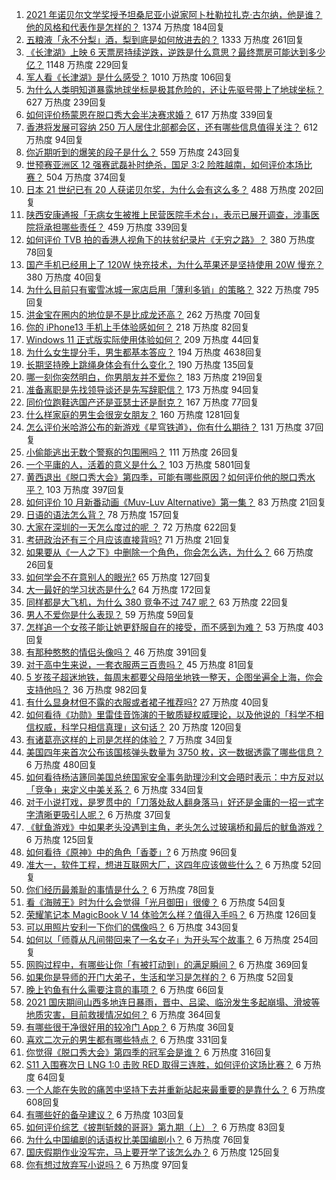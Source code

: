 1. [2021 年诺贝尔文学奖授予坦桑尼亚小说家阿卜杜勒拉扎克·古尔纳，他是谁？他的风格和代表作是怎样的？](https://www.zhihu.com/question/491047860) 1374 万热度 184回复
1. [五粮液「永不分梨」酒，梨到底是如何放进去的？](https://www.zhihu.com/question/485979041) 1333 万热度 261回复
1. [《长津湖》上映 6 天票房持续逆跌，逆跌是什么意思？最终票房可能达到多少亿？](https://www.zhihu.com/question/490818715) 1148 万热度 229回复
1. [军人看《长津湖》是什么感受？](https://www.zhihu.com/question/489919279) 1010 万热度 106回复
1. [为什么人类明知道暴露地球坐标是极其危险的，还让先驱号带上了地球坐标？](https://www.zhihu.com/question/486346249) 627 万热度 239回复
1. [如何评价杨蒙恩在脱口秀大会半决赛求婚？](https://www.zhihu.com/question/490937022) 617 万热度 339回复
1. [香港将发展可容纳 250 万人居住北部都会区，还有哪些信息值得关注？](https://www.zhihu.com/question/490865267) 612 万热度 94回复
1. [你近期听到的爆笑的段子是什么？](https://www.zhihu.com/question/476560453) 559 万热度 243回复
1. [世预赛亚洲区 12 强赛武磊补时绝杀，国足 3:2 险胜越南，如何评价本场比赛？](https://www.zhihu.com/question/491016145) 504 万热度 374回复
1. [日本 21 世纪已有 20 人获诺贝尔奖，为什么会有这么多？](https://www.zhihu.com/question/490750303) 488 万热度 202回复
1. [陕西安康通报「无病女生被推上民营医院手术台」，表示已展开调查，涉事医院将承担哪些责任？](https://www.zhihu.com/question/490984433) 459 万热度 339回复
1. [如何评价 TVB 拍的香港人视角下的扶贫纪录片《无穷之路》？](https://www.zhihu.com/question/487385061) 380 万热度 78回复
1. [国产手机已经用上了 120W 快充技术，为什么苹果还是坚持使用 20W 慢充？](https://www.zhihu.com/question/486796016) 380 万热度 40回复
1. [为什么目前只有蜜雪冰城一家店启用「薄利多销」的策略？](https://www.zhihu.com/question/469087818) 322 万热度 795回复
1. [洪金宝在圈内的地位是不是比成龙还高？](https://www.zhihu.com/question/65917951) 262 万热度 70回复
1. [你的 iPhone13 手机上手体验感如何？](https://www.zhihu.com/question/488676795) 218 万热度 82回复
1. [Windows 11 正式版实际使用体验如何？](https://www.zhihu.com/question/488083029) 209 万热度 44回复
1. [为什么女生提分手，男生都基本答应？](https://www.zhihu.com/question/335505500) 194 万热度 4638回复
1. [长期坚持晚上跳绳身体会有什么变化？](https://www.zhihu.com/question/434554470) 190 万热度 135回复
1. [哪一刻你突然明白，你男朋友并不爱你？](https://www.zhihu.com/question/477839494) 183 万热度 219回复
1. [准备离职是先找领导谈还是先写辞职信？](https://www.zhihu.com/question/489303548) 173 万热度 94回复
1. [同价位跑鞋选国产还是亚瑟士还是耐克？](https://www.zhihu.com/question/291770905) 167 万热度 77回复
1. [什么样家庭的男生会很宠女朋友？](https://www.zhihu.com/question/313152078) 160 万热度 1281回复
1. [怎么评价米哈游公布的新游戏《星穹铁道》，你有什么期待？](https://www.zhihu.com/question/490783057) 131 万热度 37回复
1. [小偷能逃出无数个警察的包围圈吗？](https://www.zhihu.com/question/490047418) 111 万热度 26回复
1. [一个平庸的人，活着的意义是什么？](https://www.zhihu.com/question/436020711) 103 万热度 5801回复
1. [黄西退出《脱口秀大会》第四季，可能有哪些原因？如何评价他的脱口秀水平？](https://www.zhihu.com/question/485374020) 103 万热度 397回复
1. [如何评价 10 月新番动画《Muv-Luv Alternative》第一集？](https://www.zhihu.com/question/489938057) 83 万热度 21回复
1. [日语的语法怎么背？](https://www.zhihu.com/question/352141891) 78 万热度 157回复
1. [大家在深圳的一天怎么度过的呢 ？](https://www.zhihu.com/question/479143486) 72 万热度 622回复
1. [考研政治还有三个月应该直接背吗?](https://www.zhihu.com/question/489846700) 71 万热度 21回复
1. [如果要从《一人之下》中删除一个角色，你会怎么选，为什么？](https://www.zhihu.com/question/488563662) 66 万热度 26回复
1. [如何学会不在意别人的眼光?](https://www.zhihu.com/question/490653665) 65 万热度 127回复
1. [大一最好的学习状态是什么?](https://www.zhihu.com/question/436598583) 64 万热度 172回复
1. [同样都是大飞机，为什么 380 竞争不过 747 呢？](https://www.zhihu.com/question/488937165) 63 万热度 22回复
1. [男人不爱你是什么表现？](https://www.zhihu.com/question/327758816) 59 万热度 59回复
1. [怎样追一个女孩子能让她更舒服自在的接受，而不感到为难？](https://www.zhihu.com/question/307728254) 53 万热度 403回复
1. [有那种憨憨的情侣头像吗？](https://www.zhihu.com/question/357098205) 46 万热度 391回复
1. [对于高中生来说，一套衣服两三百贵吗？](https://www.zhihu.com/question/490588253) 45 万热度 81回复
1. [5 岁孩子超迷地铁，每周末都要父母陪坐地铁一整天，企图坐遍全上海，你会支持他吗？](https://www.zhihu.com/question/484372748) 36 万热度 982回复
1. [有什么显身材但不露的衣服或者裙子推荐吗?](https://www.zhihu.com/question/490345235) 27 万热度 40回复
1. [如何看待《功勋》里雷佳音饰演的于敏质疑权威理论，以及他说的「科学不相信权威，科学只相信真理」这句话？](https://www.zhihu.com/question/490133283) 20 万热度 120回复
1. [有诸葛亮这样的上司是怎样的体验？](https://www.zhihu.com/question/489903012) 7 万热度 34回复
1. [美国四年来首次公布该国核弹头数量为 3750 枚，这一数据透露了哪些信息？](https://www.zhihu.com/question/490840493) 6 万热度 480回复
1. [如何看待杨洁篪同美国总统国家安全事务助理沙利文会晤时表示：中方反对以「竞争」来定义中美关系？](https://www.zhihu.com/question/490971129) 6 万热度 334回复
1. [对于小说打戏，是罗贯中的「刀落处敌人翻身落马」好还是金庸的一招一式字字清晰更吸引人呢？](https://www.zhihu.com/question/356969212) 6 万热度 37回复
1. [《鱿鱼游戏》中如果老头没遇到主角，老头怎么过玻璃桥和最后的鱿鱼游戏？](https://www.zhihu.com/question/489662099) 6 万热度 125回复
1. [如何看待《原神》中的角色「香菱」?](https://www.zhihu.com/question/460105478) 6 万热度 96回复
1. [准大一，软件工程，想进互联网大厂，这四年应该做些什么？](https://www.zhihu.com/question/476165475) 6 万热度 52回复
1. [你们经历最羞耻的事情是什么？](https://www.zhihu.com/question/484150077) 6 万热度 78回复
1. [看《海贼王》时为什么会觉得「光月御田」很傻？](https://www.zhihu.com/question/488099012) 6 万热度 54回复
1. [荣耀笔记本 MagicBook V 14 体验怎么样？值得入手吗？](https://www.zhihu.com/question/489926639) 6 万热度 126回复
1. [可以用照片安利一下你们的偶像吗？](https://www.zhihu.com/question/485220576) 6 万热度 343回复
1. [如何以「师尊从凡间带回来了一名女子」为开头写个故事？](https://www.zhihu.com/question/441114065) 6 万热度 254回复
1. [网购过程中，有哪些让你「有被打动到」的满足瞬间？](https://www.zhihu.com/question/490477634) 6 万热度 369回复
1. [如果你是导师的开门大弟子，生活和学习是怎样的？](https://www.zhihu.com/question/488819420) 6 万热度 52回复
1. [晚上钓鱼有什么需要注意的事项？](https://www.zhihu.com/question/485470923) 6 万热度 66回复
1. [2021 国庆期间山西多地连日暴雨，晋中、吕梁、临汾发生多起崩塌、滑坡等地质灾害，目前救援情况如何？](https://www.zhihu.com/question/490988349) 6 万热度 364回复
1. [有哪些很干净很好用的较冷门 App？](https://www.zhihu.com/question/43229528) 6 万热度 36回复
1. [喜欢二次元的男生都有哪些特点？](https://www.zhihu.com/question/443576869) 6 万热度 331回复
1. [你觉得《脱口秀大会》第四季的冠军会是谁？](https://www.zhihu.com/question/483999026) 6 万热度 316回复
1. [S11 入围赛次日 LNG 1:0 击败 RED 取得三连胜，如何评价这场比赛？](https://www.zhihu.com/question/490920170) 6 万热度 64回复
1. [一个人能在失败的痛苦中坚持下去并重新站起来最重要的是靠什么？](https://www.zhihu.com/question/485210839) 6 万热度 608回复
1. [有哪些好的备孕建议？](https://www.zhihu.com/question/467902863) 6 万热度 103回复
1. [如何评价综艺《披荆斩棘的哥哥》第九期（上）？](https://www.zhihu.com/question/490980541) 6 万热度 83回复
1. [为什么中国编剧的话语权比美国编剧小？](https://www.zhihu.com/question/393030318) 6 万热度 76回复
1. [国庆假期作业没写完，马上要开学了该怎么办？](https://www.zhihu.com/question/490817368) 6 万热度 125回复
1. [你有想过放弃写小说吗？](https://www.zhihu.com/question/485103434) 6 万热度 97回复